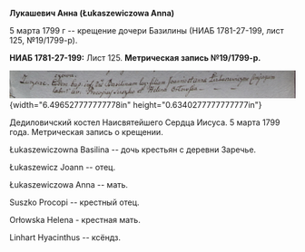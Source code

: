 **Лукашевич Анна (Łukaszewiczowa Anna)**

5 марта 1799 г -- крещение дочери Базилины (НИАБ 1781-27-199, лист 125,
№19/1799-р).

**НИАБ 1781-27-199:** Лист 125. **Метрическая запись №19/1799-р.**

![](./media/075b88ff3d1471ba47f2086846e48868b626ba79.png){width="6.496527777777778in"
height="0.6340277777777777in"}

Дедиловичский костел Наисвятейшего Сердца Иисуса. 5 марта 1799 года.
Метрическая запись о крещении.

Łukaszewiczowna Basilina -- дочь крестьян с деревни Заречье.

Łukaszewicz Joann -- отец.

Łukaszewiczowa Anna -- мать.

Suszko Procopi -- крестный отец.

Orłowska Helena - крестная мать.

Linhart Hyacinthus -- ксёндз.
